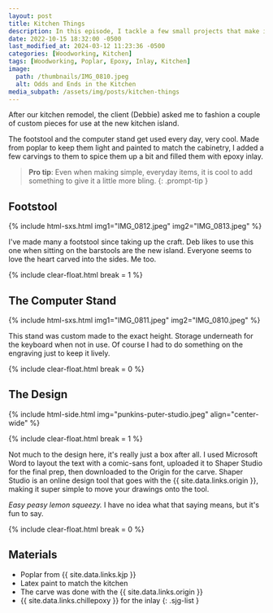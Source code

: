 ```yaml
---
layout: post
title: Kitchen Things
description: In this episode, I tackle a few small projects that make it more comfortable sitting at our kitchen island.  
date: 2022-10-15 18:32:00 -0500
last_modified_at: 2024-03-12 11:23:36 -0500
categories: [Woodworking, Kitchen]
tags: [Woodworking, Poplar, Epoxy, Inlay, Kitchen]
image:
  path: /thumbnails/IMG_0810.jpeg
  alt: Odds and Ends in the Kitchen
media_subpath: /assets/img/posts/kitchen-things
---
```

After our kitchen remodel, the client (Debbie) asked me to fashion a couple of custom pieces for use at the new kitchen island.

The footstool and the computer stand get used every day, very cool. Made from poplar to keep them light and painted to match the cabinetry, I added a few carvings to them to spice them up a bit and filled them with epoxy inlay.

> **Pro tip**: Even when making simple, everyday items, it is cool to add something to give it a little more bling.
{: .prompt-tip }

## Footstool

{% include html-sxs.html img1="IMG_0812.jpeg" img2="IMG_0813.jpeg" %}

I've made many a footstool since taking up the craft. Deb likes to use this one when sitting on the barstools are the new island. Everyone seems to love the heart carved into the sides. Me too.

{% include clear-float.html break = 1 %}

## The Computer Stand

{% include html-sxs.html img1="IMG_0811.jpeg" img2="IMG_0810.jpeg" %}

This stand was custom made to the exact height. Storage underneath for the keyboard when not in use. Of course I had to do something on the engraving just to keep it lively.

{% include clear-float.html break  = 0 %}

## The Design

{% include html-side.html img="punkins-puter-studio.jpeg" align="center-wide" %}

{% include clear-float.html break  = 1 %}

Not much to the design here, it's really just a box after all. I used Microsoft Word to layout the text with a comic-sans font, uploaded it to Shaper Studio for the final prep, then downloaded to the Origin for the carve. Shaper Studio is an online design tool that goes with the {{ site.data.links.origin }}, making it super simple to move your drawings onto the tool.

_Easy peasy lemon squeezy._ I have no idea what that saying means, but it's fun to say.

{% include clear-float.html break  = 0 %}

## Materials

- Poplar from {{ site.data.links.kjp }}
- Latex paint to match the kitchen
- The carve was done with the {{ site.data.links.origin }}
- {{ site.data.links.chillepoxy }} for the inlay
{: .sjg-list }
